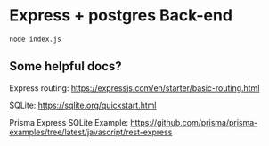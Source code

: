 # Express + postgres Back-end

`node index.js`

## Some helpful docs?

Express routing: https://expressjs.com/en/starter/basic-routing.html

SQLite: https://sqlite.org/quickstart.html

Prisma Express SQLite Example: https://github.com/prisma/prisma-examples/tree/latest/javascript/rest-express